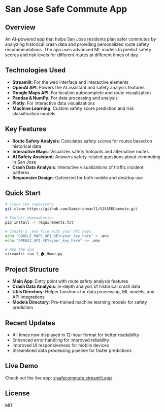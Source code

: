 # San Jose Safe Commute App

## Overview

An AI-powered app that helps San Jose residents plan safer commutes by analyzing historical crash data and providing personalized route safety recommendations. The app uses advanced ML models to predict safety scores and risk levels for different routes at different times of day.

## Technologies Used

- **Streamlit**: For the web interface and interactive elements
- **OpenAI API**: Powers the AI assistant and safety analysis features
- **Google Maps API**: For location autocomplete and route visualization
- **Pandas & NumPy**: For data processing and analysis
- **Plotly**: For interactive data visualizations
- **Machine Learning**: Custom safety score prediction and risk classification models

## Key Features

- **Route Safety Analysis**: Calculates safety scores for routes based on historical data
- **Interactive Maps**: Visualizes safety hotspots and alternative routes
- **AI Safety Assistant**: Answers safety-related questions about commuting in San Jose
- **Crash Data Analysis**: Interactive visualizations of traffic incident patterns
- **Responsive Design**: Optimized for both mobile and desktop use

## Quick Start

```bash
# Clone the repository
git clone https://github.com/Samirrahman71/SJSAFECommute.git

# Install dependencies
pip install -r requirements.txt

# Create a .env file with your API keys
echo "GOOGLE_MAPS_API_KEY=your_key_here" > .env
echo "OPENAI_API_KEY=your_key_here" >> .env

# Run the app
streamlit run 1_🏠_Home.py
```

## Project Structure

- **Main App**: Entry point with route safety analysis features
- **Crash Data Analysis**: In-depth analysis of historical crash data
- **Utils Directory**: Helper functions for data processing, ML models, and API integrations
- **Models Directory**: Pre-trained machine learning models for safety prediction

## Recent Updates

- All times now displayed in 12-hour format for better readability
- Enhanced error handling for improved reliability
- Improved UI responsiveness for mobile devices
- Streamlined data processing pipeline for faster predictions

## Live Demo

Check out the live app: [sjsafecommute.streamlit.app](https://sjsafecommute.streamlit.app/)

## License

MIT

